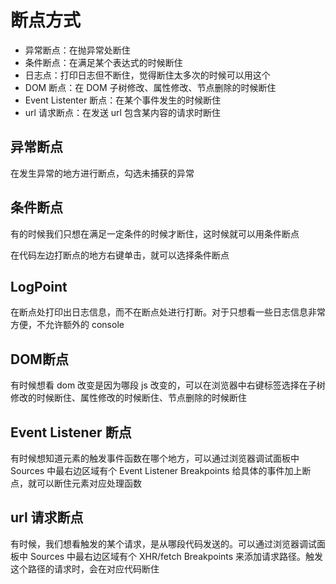 # 断点方式

- 异常断点：在抛异常处断住
- 条件断点：在满足某个表达式的时候断住
- 日志点：打印日志但不断住，觉得断住太多次的时候可以用这个
- DOM 断点：在 DOM 子树修改、属性修改、节点删除的时候断住
- Event Listenter 断点：在某个事件发生的时候断住
- url 请求断点：在发送 url 包含某内容的请求时断住

## 异常断点

在发生异常的地方进行断点，勾选未捕获的异常

## 条件断点

有的时候我们只想在满足一定条件的时候才断住，这时候就可以用条件断点

在代码左边打断点的地方右键单击，就可以选择条件断点

## LogPoint

在断点处打印出日志信息，而不在断点处进行打断。对于只想看一些日志信息非常方便，不允许额外的 console

## DOM断点

有时候想看 dom 改变是因为哪段 js 改变的，可以在浏览器中右键标签选择在子树修改的时候断住、属性修改的时候断住、节点删除的时候断住

## Event Listener 断点

有时候想知道元素的触发事件函数在哪个地方，可以通过浏览器调试面板中 Sources 中最右边区域有个 Event Listener Breakpoints 给具体的事件加上断点，就可以断住元素对应处理函数

## url 请求断点

有时候，我们想看触发的某个请求，是从哪段代码发送的。可以通过浏览器调试面板中 Sources 中最右边区域有个 XHR/fetch Breakpoints 来添加请求路径。触发这个路径的请求时，会在对应代码断住
